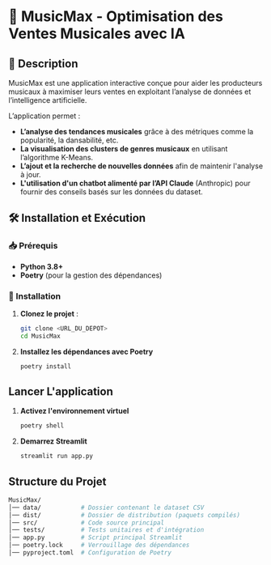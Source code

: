 # 🎵 MusicMax - Optimisation des Ventes Musicales avec IA

## 📌 Description
MusicMax est une application interactive conçue pour aider les producteurs musicaux à maximiser leurs ventes en exploitant l’analyse de données et l’intelligence artificielle.

L’application permet :
- **L’analyse des tendances musicales** grâce à des métriques comme la popularité, la dansabilité, etc.
- **La visualisation des clusters de genres musicaux** en utilisant l’algorithme K-Means.
- **L’ajout et la recherche de nouvelles données** afin de maintenir l'analyse à jour.
- **L'utilisation d'un chatbot alimenté par l’API Claude** (Anthropic) pour fournir des conseils basés sur les données du dataset.

## 🛠️ Installation et Exécution

### 📥 Prérequis
- **Python 3.8+**
- **Poetry** (pour la gestion des dépendances)

### 🚀 Installation
1. **Clonez le projet** :
   ```bash
   git clone <URL_DU_DEPOT>
   cd MusicMax
   
2. **Installez les dépendances avec Poetry**
   ```bash
   poetry install
## Lancer L'application 
1. **Activez l'environnement virtuel**
   ```bash
   poetry shell
   
2. **Demarrez Streamlit**
   ```bash
   streamlit run app.py

## Structure du Projet
```bash
MusicMax/
│── data/           # Dossier contenant le dataset CSV
│── dist/           # Dossier de distribution (paquets compilés)
│── src/            # Code source principal
│── tests/          # Tests unitaires et d'intégration
│── app.py          # Script principal Streamlit
│── poetry.lock     # Verrouillage des dépendances
│── pyproject.toml  # Configuration de Poetry



   
   
